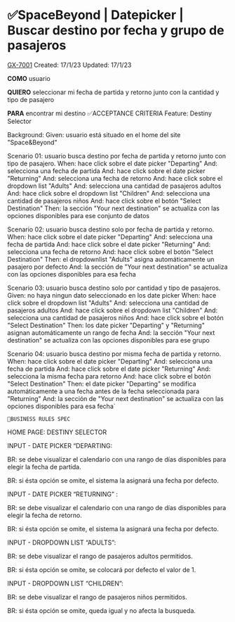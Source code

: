 # ✅SpaceBeyond | Datepicker | Buscar destino por fecha y grupo de pasajeros

[GX-7001](https://upexgalaxy6.atlassian.net/browse/GX-7001) Created: 17/1/23 Updated: 17/1/23

**COMO** usuario

**QUIERO** seleccionar mi fecha de partida y retorno junto con la cantidad y tipo de pasajero

**PARA** encontrar mi destino
✅ACCEPTANCE CRITERIA
Feature: Destiny Selector

  Background:
    Given: usuario está situado en el home del site "Space&Beyond"
      
  Scenario 01: usuario busca destino por fecha de partida y retorno junto con tipo de pasajero.
    When: hace click sobre el date picker "Departing"
    And: selecciona una fecha de partida
    And: hace click sobre el date picker "Returning"
    And: selecciona una fecha de retorno
    And: hace click sobre el dropdown list "Adults"
    And: selecciona una cantidad de pasajeros adultos
    And: hace click sobre el dropdown list "Children"
    And: selecciona una cantidad de pasajeros niños
    And: hace click sobre el botón "Select Destination"
    Then: la sección "Your next destination" se actualiza con las opciones disponibles para ese conjunto de datos
    
  Scenario 02: usuario busca destino solo por fecha de partida y retorno.
    When: hace click sobre el date picker "Departing"
    And: selecciona una fecha de partida
    And: hace click sobre el date picker "Returning"
    And: selecciona una fecha de retorno
    And: hace click sobre el botón "Select Destination"
    Then: el dropdownlist "Adults" asigna automáticamente un pasajero por defecto
    And: la sección de "Your next destination" se actualiza con las opciones disponibles para esa fecha
      
  Scenario 03: usuario busca destino solo por cantidad y tipo de pasajeros.
    Given: no haya ningun dato seleccionado en los date picker
    When: hace click sobre el dropdown list "Adults"
    And: selecciona una cantidad de pasajeros adultos
    And: hace click sobre el dropdown list "Children"
    And: selecciona una cantidad de pasajeros niños
    And: hace click sobre el botón "Select Destination"
    Then: los date picker "Departing" y "Returning" asignan automáticamente un rango de fecha
    And: la sección "Your next destination" se actualiza con las opciones disponibles para ese grupo
    
  Scenario 04: usuario busca destino por misma fecha de partida y retorno.
    When: hace click sobre el date picker "Departing"
    And: selecciona una fecha de partida
    And: hace click sobre el date picker "Returning"
    And: selecciona la misma fecha para retorno
    And: hace click sobre el botón "Select Destination"
    Then: el date picker "Departing" se modifica automáticamente a una fecha antes de la fecha seleccionada para "Returning"
    And: la sección de "Your next destination" se actualiza con las opciones disponibles para esa fecha`


    🚩BUSINESS RULES SPEC
HOME PAGE: DESTINY SELECTOR

INPUT - DATE PICKER “DEPARTING:

BR: se debe visualizar  el calendario con una rango de días disponibles para elegir la fecha de partida. 

BR: si ésta opción se omite, el sistema la asignará una fecha por defecto.

INPUT - DATE PICKER “RETURNING” :

BR: se debe visualizar el calendario con una rango de días disponibles para elegir la fecha de retorno. 

BR: si ésta opción se omite, el sistema la asignará una fecha por defecto.

INPUT - DROPDOWN LIST “ADULTS”:

BR: se debe visualizar el rango de pasajeros adultos permitidos.

BR: si ésta opción se omite, se colocará por defecto el valor de 1.

INPUT - DROPDOWN LIST “CHILDREN”:

BR: se debe visualizar el rango de pasajeros niños permitidos.

BR: si ésta opción se omite, queda igual y no afecta la busqueda.